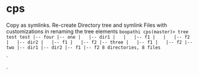 cps
===

Copy as symlinks. Re-create Directory tree and symlink Files with customizations in renaming the tree elements
`
boopathi cps(master)> tree test
test
|-- four
|-- one
|   |-- dir1
|   |   |-- f1
|   |   |-- f2
|   |-- dir2
|   |-- f1
|   |-- f2
|-- three
|   |-- f1
|   |-- f2
|-- two
    |-- dir1
        |-- dir2
            |-- f1
                |-- f2
8 directories, 8 files
`

`

`
